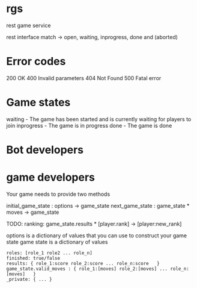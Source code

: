 rgs
===

rest game service

rest interface
match -> open, waiting, inprogress, done and (aborted)


Error codes
====================
200 OK
400 Invalid parameters
404 Not Found
500 Fatal error

Game states
====================
waiting - The game has been started and is currently waiting for players to join
inprogress - The game is in progress
done - The game is done


Bot developers
====================



game developers
=====================
Your game needs to provide two methods

initial_game_state : options -> game_state
next_game_state : game_state * moves -> game_state

TODO: ranking: game_state.results * [player.rank] -> [player:new_rank]  

options is a dictionary of values that you can use to construct your game state
game state is a dictionary of values

    roles: [role_1 role2 ... role_n]
    finished: true/false
    results: { role_1:score role_2:score ... role_n:score   }
    game_state.valid_moves : { role_1:[moves] role_2:[moves] ... role_n:[moves]   }
    _private: { ... }
